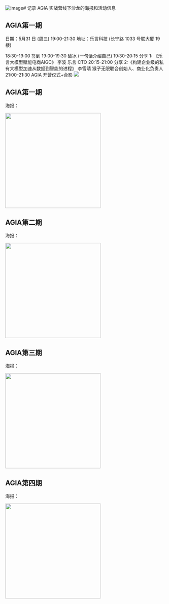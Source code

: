 ![image](https://github.com/TGO-AGIA/AGIA/assets/298383/bb15f0d9-4b9f-499a-b96e-906aa2a0dc8d)# 记录 AGIA 实战营线下沙龙的海报和活动信息

## AGIA第一期 
日期：5月31 日 (周三) 19:00-21:30
地址：乐言科技 (长宁路 1033 号联大厦 19 楼)

18:30-19:00 签到
19:00-19:30 破冰 (一句话介绍自己)
19:30-20:15 分享 1: 《乐言大模型赋能电商AIGC》 李波 乐言 CTO
20:15-21:00 分享 2:《构建企业级的私有大模型加速从数据到智能的进程》 李雪晴 猴子无限联合创始人、商业化负责人
21:00-21:30 AGIA 开营仪式+合影
<img src="https://github.com/TGO-AGIA/AGIA/blob/main/meetup_posters/header.jpg"/>


## AGIA第一期 
海报：

<img width="300" src="https://github.com/TGO-AGIA/AGIA/blob/main/meetup_posters/AGIA-meetup-No.01-20230531..jpg"/>

## AGIA第二期 
海报：

<img width="300" src="https://github.com/TGO-AGIA/AGIA/blob/main/meetup_posters/AGIA-meetup-No.02-20230615.jpg"/>

## AGIA第三期 
海报：

<img width="300" src="https://github.com/TGO-AGIA/AGIA/blob/main/meetup_posters/AGIA-meetup-No.04-20230712..jpg"/>

## AGIA第四期 
海报：

<img width="300" src="https://github.com/TGO-AGIA/AGIA/blob/main/meetup_posters/AGIA-meetup-No.05-20230726.jpg"/>

